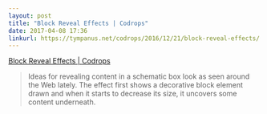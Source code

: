 ```yaml
---
layout: post
title: "Block Reveal Effects | Codrops"
date: 2017-04-08 17:36
linkurl: https://tympanus.net/codrops/2016/12/21/block-reveal-effects/
---
```


[Block Reveal Effects | Codrops](https://tympanus.net/codrops/2016/12/21/block-reveal-effects/)

> Ideas for revealing content in a schematic box look as seen around the Web lately. The effect first shows a decorative block element drawn and when it starts to decrease its size, it uncovers some content underneath.